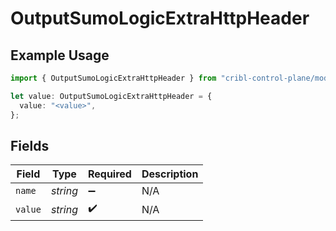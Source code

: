 # OutputSumoLogicExtraHttpHeader

## Example Usage

```typescript
import { OutputSumoLogicExtraHttpHeader } from "cribl-control-plane/models/operations";

let value: OutputSumoLogicExtraHttpHeader = {
  value: "<value>",
};
```

## Fields

| Field              | Type               | Required           | Description        |
| ------------------ | ------------------ | ------------------ | ------------------ |
| `name`             | *string*           | :heavy_minus_sign: | N/A                |
| `value`            | *string*           | :heavy_check_mark: | N/A                |